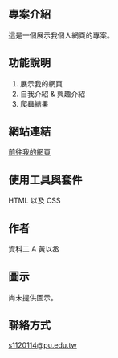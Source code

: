 ## 專案介紹

這是一個展示我個人網頁的專案。

## 功能說明

1. 展示我的網頁  
2. 自我介紹 & 興趣介紹  
3. 爬蟲結果

## 網站連結

[前往我的網頁](https://ycc917.github.io/hyc0142/)

## 使用工具與套件

HTML 以及 CSS

## 作者

資科二 A 黃以丞

## 圖示

尚未提供圖示。

## 聯絡方式

s1120114@pu.edu.tw

